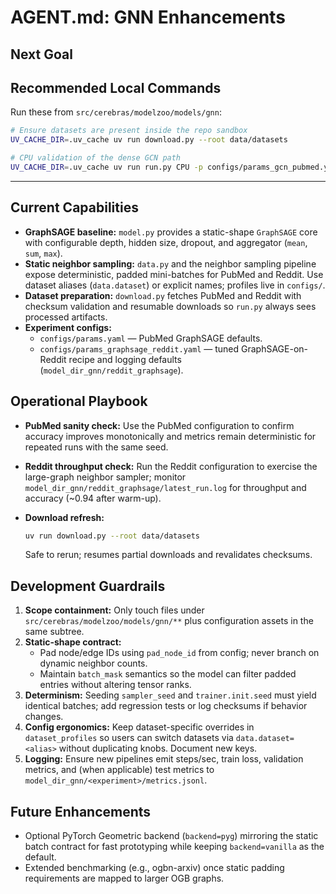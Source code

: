 # AGENT.md: GNN Enhancements

## Next Goal

## Recommended Local Commands

Run these from `src/cerebras/modelzoo/models/gnn`:

```bash
# Ensure datasets are present inside the repo sandbox
UV_CACHE_DIR=.uv_cache uv run download.py --root data/datasets

# CPU validation of the dense GCN path
UV_CACHE_DIR=.uv_cache uv run run.py CPU -p configs/params_gcn_pubmed.yaml -m train_and_eval
```

---

## Current Capabilities

- **GraphSAGE baseline:** `model.py` provides a static-shape `GraphSAGE` core with configurable depth, hidden size, dropout, and aggregator (`mean`, `sum`, `max`).
- **Static neighbor sampling:** `data.py` and the neighbor sampling pipeline expose deterministic, padded mini-batches for PubMed and Reddit. Use dataset aliases (`data.dataset`) or explicit names; profiles live in `configs/`.
- **Dataset preparation:** `download.py` fetches PubMed and Reddit with checksum validation and resumable downloads so `run.py` always sees processed artifacts.
- **Experiment configs:**
  - `configs/params.yaml` — PubMed GraphSAGE defaults.
  - `configs/params_graphsage_reddit.yaml` — tuned GraphSAGE-on-Reddit recipe and logging defaults (`model_dir_gnn/reddit_graphsage`).

## Operational Playbook

- **PubMed sanity check:** Use the PubMed configuration to confirm accuracy improves monotonically and metrics remain deterministic for repeated runs with the same seed.

- **Reddit throughput check:** Run the Reddit configuration to exercise the large-graph neighbor sampler; monitor `model_dir_gnn/reddit_graphsage/latest_run.log` for throughput and accuracy (~0.94 after warm-up).

- **Download refresh:**
  ```bash
  uv run download.py --root data/datasets
  ```
  Safe to rerun; resumes partial downloads and revalidates checksums.

## Development Guardrails

1. **Scope containment:** Only touch files under `src/cerebras/modelzoo/models/gnn/**` plus configuration assets in the same subtree.
2. **Static-shape contract:**
   - Pad node/edge IDs using `pad_node_id` from config; never branch on dynamic neighbor counts.
   - Maintain `batch_mask` semantics so the model can filter padded entries without altering tensor ranks.
3. **Determinism:** Seeding `sampler_seed` and `trainer.init.seed` must yield identical batches; add regression tests or log checksums if behavior changes.
4. **Config ergonomics:** Keep dataset-specific overrides in `dataset_profiles` so users can switch datasets via `data.dataset=<alias>` without duplicating knobs. Document new keys.
5. **Logging:** Ensure new pipelines emit steps/sec, train loss, validation metrics, and (when applicable) test metrics to `model_dir_gnn/<experiment>/metrics.jsonl`.

## Future Enhancements

- Optional PyTorch Geometric backend (`backend=pyg`) mirroring the static batch contract for fast prototyping while keeping `backend=vanilla` as the default.
- Extended benchmarking (e.g., ogbn-arxiv) once static padding requirements are mapped to larger OGB graphs.
